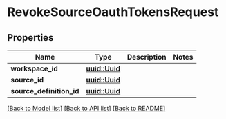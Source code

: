 # RevokeSourceOauthTokensRequest

## Properties

Name | Type | Description | Notes
------------ | ------------- | ------------- | -------------
**workspace_id** | [**uuid::Uuid**](uuid::Uuid.md) |  | 
**source_id** | [**uuid::Uuid**](uuid::Uuid.md) |  | 
**source_definition_id** | [**uuid::Uuid**](uuid::Uuid.md) |  | 

[[Back to Model list]](../README.md#documentation-for-models) [[Back to API list]](../README.md#documentation-for-api-endpoints) [[Back to README]](../README.md)


